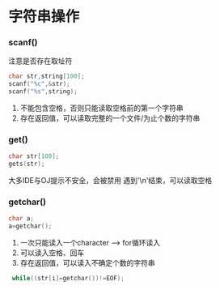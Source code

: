 # 字符串操作
### scanf()
注意是否存在取址符
```c
char str,string[100];
scanf("%c",&str);
scanf("%s",string);
```

1. 不能包含空格，否则只能读取空格前的第一个字符串
2. 存在返回值，可以读取完整的一个文件/为止个数的字符串 
### get()
```c
char str[100];
gets(str);
```
大多IDE与OJ提示不安全，会被禁用
遇到'\n'结束，可以读取空格
### getchar()
```c
char a;
a=getchar();
```
1. 一次只能读入一个character --> for循环读入
2. 可以读入空格、回车
3. 存在返回值，可以读入不确定个数的字符串
```c
 while((str[i]=getchar())!=EOF);
```
